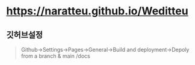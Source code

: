 # https://naratteu.github.io/Weditteu

## 깃허브설정

> Github->Settings->Pages->General->Build and deployment->Depoly from a branch & main /docs